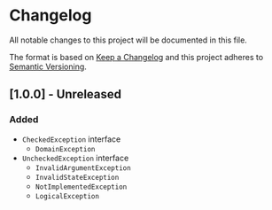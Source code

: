 # Changelog

All notable changes to this project will be documented in this file.

The format is based on [Keep a Changelog](http://keepachangelog.com/en/1.0.0/)
and this project adheres to [Semantic Versioning](http://semver.org/spec/v2.0.0.html).

## [1.0.0] - Unreleased

### Added

- `CheckedException` interface
  - `DomainException`
- `UncheckedException` interface
  - `InvalidArgumentException`
  - `InvalidStateException`
  - `NotImplementedException`
  - `LogicalException`
